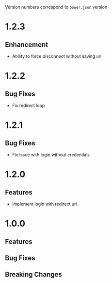 Version numbers correspond to `bower.json` version

# 1.2.3

## Enhancement

- Ability to force disconnect without saving uri

# 1.2.2

## Bug Fixes

- Fix redirect loop

# 1.2.1

## Bug Fixes

- Fix issue with login without credentials

# 1.2.0

## Features

- Implement login with redirect uri

# 1.0.0

## Features

## Bug Fixes

## Breaking Changes
